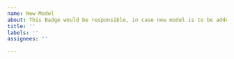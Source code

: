 ```yaml
---
name: New Model
about: This Badge would be responsible, in case new model is to be added
title: ''
labels: ''
assignees: ''

---
```



